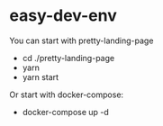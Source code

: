 # easy-dev-env

You can start with pretty-landing-page
- cd ./pretty-landing-page
- yarn
- yarn start


Or start with docker-compose:
- docker-compose up -d